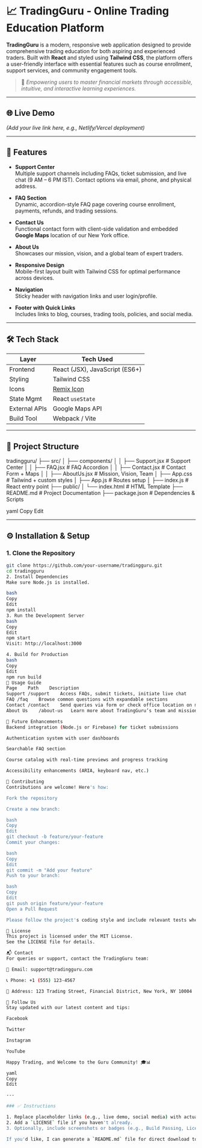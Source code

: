 # 📈 TradingGuru - Online Trading Education Platform

**TradingGuru** is a modern, responsive web application designed to provide comprehensive trading education for both aspiring and experienced traders. Built with **React** and styled using **Tailwind CSS**, the platform offers a user-friendly interface with essential features such as course enrollment, support services, and community engagement tools.

> 🚀 *Empowering users to master financial markets through accessible, intuitive, and interactive learning experiences.*

---

## 🌐 Live Demo

*(Add your live link here, e.g., Netlify/Vercel deployment)*

---

## 🧩 Features

- **Support Center**  
  Multiple support channels including FAQs, ticket submission, and live chat (9 AM – 6 PM IST). Contact options via email, phone, and physical address.

- **FAQ Section**  
  Dynamic, accordion-style FAQ page covering course enrollment, payments, refunds, and trading sessions.

- **Contact Us**  
  Functional contact form with client-side validation and embedded **Google Maps** location of our New York office.

- **About Us**  
  Showcases our mission, vision, and a global team of expert traders.

- **Responsive Design**  
  Mobile-first layout built with Tailwind CSS for optimal performance across devices.

- **Navigation**  
  Sticky header with navigation links and user login/profile.

- **Footer with Quick Links**  
  Includes links to blog, courses, trading tools, policies, and social media.

---

## 🛠️ Tech Stack

| Layer           | Tech Used                          |
|----------------|-------------------------------------|
| Frontend        | React (JSX), JavaScript (ES6+)      |
| Styling         | Tailwind CSS                        |
| Icons           | [Remix Icon](https://remixicon.com) |
| State Mgmt      | React `useState`                    |
| External APIs   | Google Maps API                     |
| Build Tool      | Webpack / Vite                      |

---

## 📁 Project Structure




tradingguru/
├── src/
│ ├── components/
│ │ ├── Support.jsx # Support Center
│ │ ├── FAQ.jsx # FAQ Accordion
│ │ ├── Contact.jsx # Contact Form + Maps
│ │ ├── AboutUs.jsx # Mission, Vision, Team
│ ├── App.css # Tailwind + custom styles
│ ├── App.js # Routes setup
│ ├── index.js # React entry point
├── public/
│ └── index.html # HTML Template
├── README.md # Project Documentation
├── package.json # Dependencies & Scripts

yaml
Copy
Edit

---

## ⚙️ Installation & Setup

### 1. Clone the Repository
```bash
git clone https://github.com/your-username/tradingguru.git
cd tradingguru
2. Install Dependencies
Make sure Node.js is installed.

bash
Copy
Edit
npm install
3. Run the Development Server
bash
Copy
Edit
npm start
Visit: http://localhost:3000

4. Build for Production
bash
Copy
Edit
npm run build
🚀 Usage Guide
Page	Path	Description
Support	/support	Access FAQs, submit tickets, initiate live chat
FAQ	/faq	Browse common questions with expandable sections
Contact	/contact	Send queries via form or check office location on map
About Us	/about-us	Learn more about TradingGuru’s team and mission

🔮 Future Enhancements
Backend integration (Node.js or Firebase) for ticket submissions

Authentication system with user dashboards

Searchable FAQ section

Course catalog with real-time previews and progress tracking

Accessibility enhancements (ARIA, keyboard nav, etc.)

🤝 Contributing
Contributions are welcome! Here's how:

Fork the repository

Create a new branch:

bash
Copy
Edit
git checkout -b feature/your-feature
Commit your changes:

bash
Copy
Edit
git commit -m "Add your feature"
Push to your branch:

bash
Copy
Edit
git push origin feature/your-feature
Open a Pull Request

Please follow the project's coding style and include relevant tests where applicable.

📄 License
This project is licensed under the MIT License.
See the LICENSE file for details.

📬 Contact
For queries or support, contact the TradingGuru team:

📧 Email: support@tradingguru.com

📞 Phone: +1 (555) 123-4567

📍 Address: 123 Trading Street, Financial District, New York, NY 10004

📱 Follow Us
Stay updated with our latest content and tips:

Facebook

Twitter

Instagram

YouTube

Happy Trading, and Welcome to the Guru Community! 🎓📊

yaml
Copy
Edit

---

### ✅ Instructions

1. Replace placeholder links (e.g., live demo, social media) with actual URLs.
2. Add a `LICENSE` file if you haven't already.
3. Optionally, include screenshots or badges (e.g., Build Passing, License MIT).

If you'd like, I can generate a `README.md` file for direct download too.
